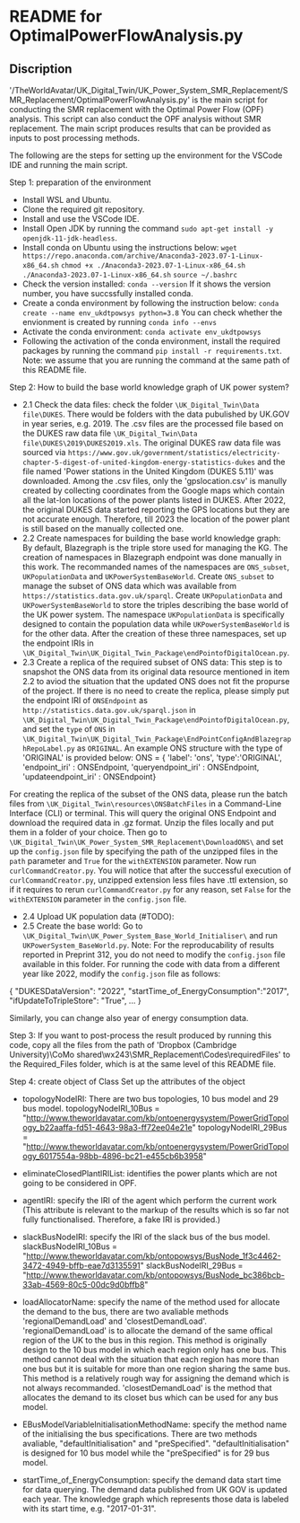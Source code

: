 # README for OptimalPowerFlowAnalysis.py
## Discription
'/TheWorldAvatar/UK_Digital_Twin/UK_Power_System_SMR_Replacement/SMR_Replacement/OptimalPowerFlowAnalysis.py' is the main script for conducting the SMR replacement with the Optimal Power Flow (OPF) analysis. This script can also conduct the OPF analysis without SMR replacement. The main script produces results that can be provided as inputs to post processing methods.

The following are the steps for setting up the environment for the VSCode IDE and running the main script.

Step 1: preparation of the environment 
- Install WSL and Ubuntu.
- Clone the required git repository.
- Install and use the VSCode IDE.
- Install Open JDK by running the command `sudo apt-get install -y openjdk-11-jdk-headless`.
- Install conda on Ubuntu using the instructions below:
   `wget https://repo.anaconda.com/archive/Anaconda3-2023.07-1-Linux-x86_64.sh`
   `chmod +x ./Anaconda3-2023.07-1-Linux-x86_64.sh`
   `./Anaconda3-2023.07-1-Linux-x86_64.sh`
   `source ~/.bashrc`
- Check the version installed:
   `conda --version`
   If it shows the version number, you have succssfully installed conda.
- Create a conda environment by following the instruction below:
   `conda create --name env_ukdtpowsys python=3.8`
   You can check whether the envionment is created by running `conda info --envs`
- Activate the conda environment:
   `conda activate env_ukdtpowsys`
- Following the activation of the conda environment, install the required packages by running the command `pip install -r requirements.txt`. Note: we assume that you are running the command at the same path of this README file.

Step 2: How to build the base world knowledge graph of UK power system?
- 2.1 Check the data files: check the folder `\UK_Digital_Twin\Data file\DUKES`. There would be folders with the data pubulished by UK.GOV in year series, e.g. 2019. The .csv files are the processed file based on the DUKES raw data file `\UK_Digital_Twin\Data file\DUKES\2019\DUKES2019.xls`. The original DUKES raw data file was sourced via `https://www.gov.uk/government/statistics/electricity-chapter-5-digest-of-united-kingdom-energy-statistics-dukes` and the file named 'Power stations in the United Kingdom (DUKES 5.11)' was downloaded. Among the .csv files, only the 'gpslocation.csv' is manully created by collecting coordinates from the Google maps which contain all the lat-lon locations of the power plants listed in DUKES. After 2022, the original DUKES data started reporting the GPS locations but they are not accurate enough. Therefore, till 2023 the location of the power plant is still based on the manually collected one.
- 2.2 Create namespaces for building the base world knowledge graph: By default, Blazegraph is the triple store used for managing the KG. The creation of namespaces in Blazegraph endpoint was done manually in this work. The recommanded names of the namespaces are `ONS_subset`, `UKPopulationData` and `UKPowerSystemBaseWorld`. Create `ONS_subset` to manage the subset of ONS data which was available from `https://statistics.data.gov.uk/sparql`. Create `UKPopulationData` and `UKPowerSystemBaseWorld` to store the triples describing the base world of the UK power system. The namespace `UKPopulationData` is specifically designed to contain the population data while `UKPowerSystemBaseWorld` is for the other data. After the creation of these three namespaces, set up the endpoint IRIs in `\UK_Digital_Twin\UK_Digital_Twin_Package\endPointofDigitalOcean.py`.
- 2.3 Create a replica of the required subset of ONS data: This step is to snapshot the ONS data from its original data resource mentioned in item 2.2 to aviod the situation that the updated ONS does not fit the propurse of the project. If there is no need to create the replica, please simply put the endpoint IRI of `ONSEndpoint` as `http://statistics.data.gov.uk/sparql.json` in `\UK_Digital_Twin\UK_Digital_Twin_Package\endPointofDigitalOcean.py`, and set the `type` of `ONS` in `\UK_Digital_Twin\UK_Digital_Twin_Package\EndPointConfigAndBlazegraphRepoLabel.py` as `ORIGINAL`. 
An example ONS structure with the type of 'ORIGINAL' is provided below:
ONS = {
    'label': 'ons',
    'type':'ORIGINAL',
    'endpoint_iri' : ONSEndpoint,
    'queryendpoint_iri' : ONSEndpoint,
    'updateendpoint_iri' : ONSEndpoint}

For creating the replica of the subset of the ONS data, please run the batch files from `\UK_Digital_Twin\resources\ONSBatchFiles` in a Command-Line Interface (CLI) or terminal. This will query the original ONS Endpoint and download the required data in .gz format. Unzip the files locally and put them in a folder of your choice. Then go to `\UK_Digital_Twin\UK_Power_System_SMR_Replacement\DownloadONS\` and set up the `config.json` file by specifying the path of the unzipped files in the `path` parameter and `True` for the `withEXTENSION` parameter. Now run `curlCommandCreator.py`. You will notice that after the successful execution of `curlCommandCreator.py`, unzipped extension less files have .ttl extension, so if it requires to rerun `curlCommandCreator.py` for any reason, set `False` for the `withEXTENSION` parameter in the `config.json` file.
- 2.4 Upload UK population data (#TODO):
- 2.5 Create the base world: Go to `\UK_Digital_Twin\UK_Power_System_Base_World_Initialiser\` and run `UKPowerSystem_BaseWorld.py`.
Note: For the reproducability of results reported in Preprint 312, you do not need to modify the `config.json` file available in this folder. For running the code with data from a different year like 2022, modify the `config.json` file as follows:

{
    "DUKESDataVersion": "2022",
    "startTime_of_EnergyConsumption":"2017",
    "ifUpdateToTripleStore": "True",
    ...
}

Similarly, you can change also year of energy consumption data.

Step 3: If you want to post-process the result produced by running this code, copy all the files from the path of 'Dropbox (Cambridge University)\CoMo shared\wx243\SMR_Replacement\Codes\requiredFiles' to the Required_Files folder, which is at the same level of this README file.

Step 4: create object of Class 
Set up the attributes of the object
- topologyNodeIRI: There are two bus topologies, 10 bus model and 29 bus model. 
	topologyNodeIRI_10Bus = "http://www.theworldavatar.com/kb/ontoenergysystem/PowerGridTopology_b22aaffa-fd51-4643-98a3-ff72ee04e21e" 
    topologyNodeIRI_29Bus = "http://www.theworldavatar.com/kb/ontoenergysystem/PowerGridTopology_6017554a-98bb-4896-bc21-e455cb6b3958" 

- eliminateClosedPlantIRIList: identifies the power plants which are not going to be considered in OPF.

- agentIRI: specify the IRI of the agent which perform the current work (This attribute is relevant to the markup of the results which is so far not fully functionalised. Therefore, a fake IRI is provided.)  

- slackBusNodeIRI: specify the IRI of the slack bus of the bus model.
	slackBusNodeIRI_10Bus = "http://www.theworldavatar.com/kb/ontopowsys/BusNode_1f3c4462-3472-4949-bffb-eae7d3135591" 
   slackBusNodeIRI_29Bus = "http://www.theworldavatar.com/kb/ontopowsys/BusNode_bc386bcb-33ab-4569-80c5-00dc9d0bffb8"

- loadAllocatorName: specify the name of the method used for allocate the demand to the bus, there are two avaliable methods 'regionalDemandLoad' and 'closestDemandLoad'.
	'regionalDemandLoad' is to allocate the demand of the same offical region of the UK to the bus in this region. This method is originally design to the 10 bus model in which each region only has one bus. This method cannot deal with the situation that each region has more than one bus but it is suitable for more than one region sharing the same bus. This method is a relatively rough way for assigning the demand which is not always recommanded.
	'closestDemandLoad' is the method that allocates the demand to its closet bus which can be used for any bus model.

- EBusModelVariableInitialisationMethodName: specify the method name of the initialising the bus specifications. There are two methods avaliable, "defaultInitialisation" and "preSpecified".
	"defaultInitialisation" is designed for 10 bus model while the "preSpecified" is for 29 bus model.

- startTime_of_EnergyConsumption: specify the demand data start time for data querying. The demand data published from UK GOV is updated each year. The knowledge graph which represents those data is labeled with its start time, e.g. "2017-01-31".
